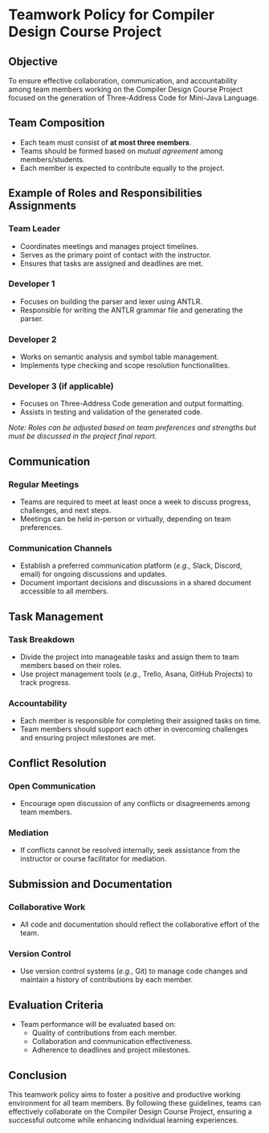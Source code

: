 # Teamwork Policy for Compiler Design Course Project

## Objective
To ensure effective collaboration, communication, and accountability among team members working on the Compiler Design Course Project focused on the generation of Three-Address Code for Mini-Java Language.

## Team Composition
- Each team must consist of **at most three members**.
- Teams should be formed based on _mutual agreement_ among members/students.
- Each member is expected to contribute equally to the project.

## Example of Roles and Responsibilities Assignments

### Team Leader
- Coordinates meetings and manages project timelines.
- Serves as the primary point of contact with the instructor.
- Ensures that tasks are assigned and deadlines are met.

### Developer 1
- Focuses on building the parser and lexer using ANTLR.
- Responsible for writing the ANTLR grammar file and generating the parser.

### Developer 2
- Works on semantic analysis and symbol table management.
- Implements type checking and scope resolution functionalities.

### Developer 3 (if applicable)
- Focuses on Three-Address Code generation and output formatting.
- Assists in testing and validation of the generated code.

*Note: Roles can be adjusted based on team preferences and strengths but must be discussed in the project final report.*

## Communication

### Regular Meetings
- Teams are required to meet at least once a week to discuss progress, challenges, and next steps.
- Meetings can be held in-person or virtually, depending on team preferences.

### Communication Channels
- Establish a preferred communication platform (_e.g._, Slack, Discord, email) for ongoing discussions and updates.
- Document important decisions and discussions in a shared document accessible to all members.

## Task Management

### Task Breakdown
- Divide the project into manageable tasks and assign them to team members based on their roles.
- Use project management tools (_e.g._, Trello, Asana, GitHub Projects) to track progress.

### Accountability
- Each member is responsible for completing their assigned tasks on time.
- Team members should support each other in overcoming challenges and ensuring project milestones are met.

## Conflict Resolution

### Open Communication
- Encourage open discussion of any conflicts or disagreements among team members.

### Mediation
- If conflicts cannot be resolved internally, seek assistance from the instructor or course facilitator for mediation.

## Submission and Documentation

### Collaborative Work
- All code and documentation should reflect the collaborative effort of the team.

### Version Control
- Use version control systems (_e.g._, Git) to manage code changes and maintain a history of contributions by each member.

## Evaluation Criteria
- Team performance will be evaluated based on:
  - Quality of contributions from each member.
  - Collaboration and communication effectiveness.
  - Adherence to deadlines and project milestones.

## Conclusion
This teamwork policy aims to foster a positive and productive working environment for all team members. By following these guidelines, teams can effectively collaborate on the Compiler Design Course Project, ensuring a successful outcome while enhancing individual learning experiences.
